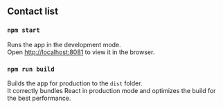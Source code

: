 ## Contact list

### `npm start`

Runs the app in the development mode.<br />
Open [http://localhost:8081](http://localhost:8081) to view it in the browser.

### `npm run build`

Builds the app for production to the `dist` folder.<br />
It correctly bundles React in production mode and optimizes the build for the best performance.
